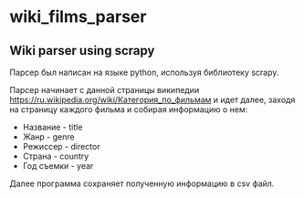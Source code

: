 # wiki_films_parser
## Wiki parser using scrapy

Парсер был написан на языке python, используя библиотеку scrapy.

Парсер начинает с данной страницы википедии https://ru.wikipedia.org/wiki/Категория_по_фильмам и идет далее, заходя на страницу каждого фильма и собирая информацию о нем:
- Название - title
- Жанр - genre
- Режиссер - director
- Страна - country
- Год съемки - year
  
Далее программа сохраняет полученную информацию в csv файл.

